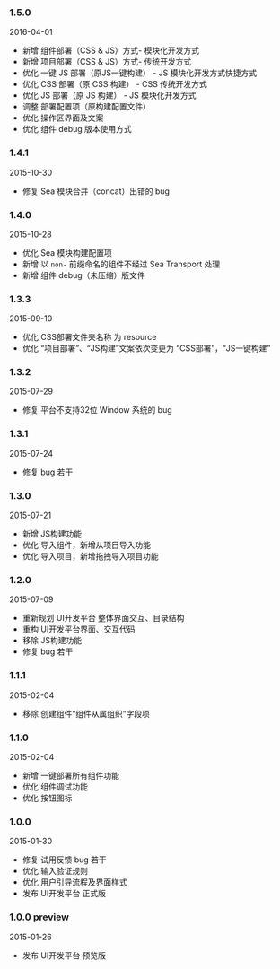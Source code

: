 ### 1.5.0

2016-04-01

* 新增 组件部署（CSS & JS）方式- 模块化开发方式
* 新增 项目部署（CSS & JS）方式- 传统开发方式
* 优化 一键 JS 部署（原JS一键构建） - JS 模块化开发方式快捷方式
* 优化 CSS 部署（原 CSS 构建） - CSS 传统开发方式
* 优化 JS 部署（原 JS 构建） - JS 模块化开发方式
* 调整 部署配置项（原构建配置文件）
* 优化 操作区界面及文案
* 优化 组件 debug 版本使用方式

### 1.4.1

2015-10-30

* 修复 Sea 模块合并（concat）出错的 bug

### 1.4.0

2015-10-28

* 优化 Sea 模块构建配置项
* 新增 以 `non-` 前缀命名的组件不经过 Sea Transport 处理
* 新增 组件 debug（未压缩）版文件

### 1.3.3

2015-09-10

* 优化 CSS部署文件夹名称 为 resource
* 优化 “项目部署”、“JS构建”文案依次变更为 “CSS部署”，“JS一键构建”

### 1.3.2

2015-07-29

* 修复 平台不支持32位 Window 系统的 bug

### 1.3.1

2015-07-24

* 修复 bug 若干

### 1.3.0

2015-07-21

* 新增 JS构建功能
* 优化 导入组件，新增从项目导入功能
* 优化 导入项目，新增拖拽导入项目功能

### 1.2.0

2015-07-09

* 重新规划 UI开发平台 整体界面交互、目录结构
* 重构 UI开发平台界面、交互代码
* 移除 JS构建功能
* 修复 bug 若干

### 1.1.1

2015-02-04

* 移除 创建组件“组件从属组织”字段项

### 1.1.0

2015-02-04

* 新增 一键部署所有组件功能
* 优化 组件调试功能
* 优化 按钮图标

### 1.0.0

2015-01-30

* 修复 试用反馈 bug 若干
* 优化 输入验证规则
* 优化 用户引导流程及界面样式
* 发布 UI开发平台 正式版

### 1.0.0 preview

2015-01-26

* 发布 UI开发平台 预览版
